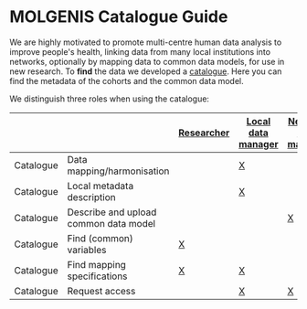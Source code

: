 # MOLGENIS Catalogue Guide

We are highly motivated to promote multi-centre human data analysis to improve people's health, linking data from many
local institutions into networks, optionally by mapping data to common data models, for use in new research. To **find** the data we developed
a [catalogue](https://data-catalogue.molgeniscloud.org/catalogue/catalogue/#/variable-explorer/). Here you can find the
metadata of the cohorts and the common data model.

We distinguish three roles when using the catalogue:

|     |     | [Researcher](cat_researcher.md) | [Local data manager](cat_cohort-data-manager.md) | [Network data manager](cat_network-data-manager.md) |
| --- | --- | --- | --- | --- |
| Catalogue | Data mapping/harmonisation | | [X](cat_cohort-data-manager.md#data-harmonisation) | |
| Catalogue | Local metadata description | | [X](cat_cohort-data-manager.md#define-metedata-of-cohorts-or-data-sources) | |
| Catalogue | Describe and upload common data model | | | [X](cat_network-data-manager.md#define-cdm-metadata) |
| Catalogue | Find (common) variables | [X](cat_researcher.md#find-variables) | | |
| Catalogue | Find mapping specifications | [X](cat_researcher.md#find-harmonisation-details) | [X](cat_cohort-data-manager.md#define-harmonisations) | |
| Catalogue | Request access | | [X](cat_cohort-data-manager.md#request-access-catalogue) | [X](cat_network-data-manager.md#request-access) |
